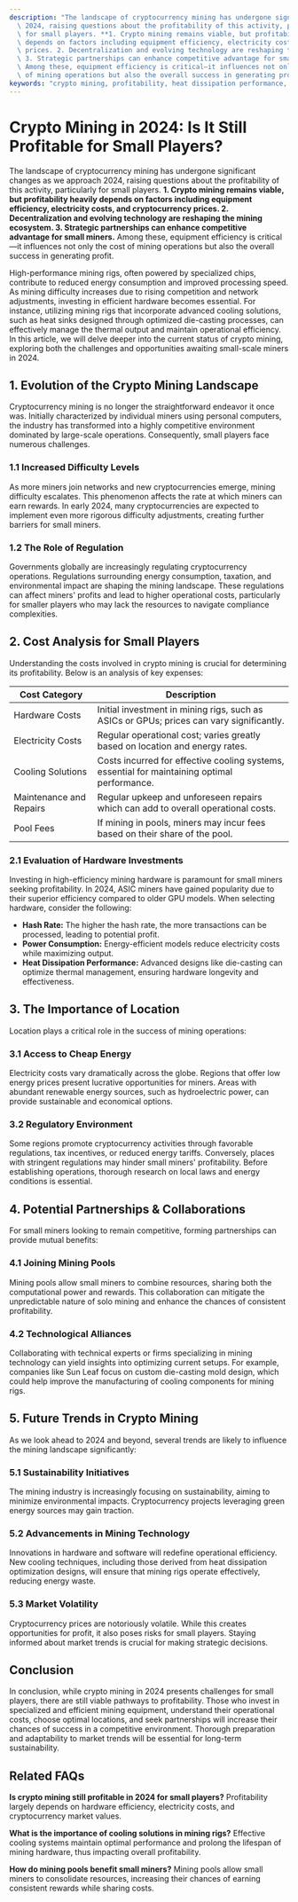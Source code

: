 ```yaml
---
description: "The landscape of cryptocurrency mining has undergone significant changes as we approach\
  \ 2024, raising questions about the profitability of this activity, particularly\
  \ for small players. **1. Crypto mining remains viable, but profitability heavily\
  \ depends on factors including equipment efficiency, electricity costs, and cryptocurrency\
  \ prices. 2. Decentralization and evolving technology are reshaping the mining ecosystem.\
  \ 3. Strategic partnerships can enhance competitive advantage for small miners.**\
  \ Among these, equipment efficiency is critical—it influences not only the cost\
  \ of mining operations but also the overall success in generating profit."
keywords: "crypto mining, profitability, heat dissipation performance, die casting process"
---
```

# Crypto Mining in 2024: Is It Still Profitable for Small Players?

The landscape of cryptocurrency mining has undergone significant changes as we approach 2024, raising questions about the profitability of this activity, particularly for small players. **1. Crypto mining remains viable, but profitability heavily depends on factors including equipment efficiency, electricity costs, and cryptocurrency prices. 2. Decentralization and evolving technology are reshaping the mining ecosystem. 3. Strategic partnerships can enhance competitive advantage for small miners.** Among these, equipment efficiency is critical—it influences not only the cost of mining operations but also the overall success in generating profit.

High-performance mining rigs, often powered by specialized chips, contribute to reduced energy consumption and improved processing speed. As mining difficulty increases due to rising competition and network adjustments, investing in efficient hardware becomes essential. For instance, utilizing mining rigs that incorporate advanced cooling solutions, such as heat sinks designed through optimized die-casting processes, can effectively manage the thermal output and maintain operational efficiency. In this article, we will delve deeper into the current status of crypto mining, exploring both the challenges and opportunities awaiting small-scale miners in 2024.

## 1. Evolution of the Crypto Mining Landscape

Cryptocurrency mining is no longer the straightforward endeavor it once was. Initially characterized by individual miners using personal computers, the industry has transformed into a highly competitive environment dominated by large-scale operations. Consequently, small players face numerous challenges.

### 1.1 Increased Difficulty Levels

As more miners join networks and new cryptocurrencies emerge, mining difficulty escalates. This phenomenon affects the rate at which miners can earn rewards. In early 2024, many cryptocurrencies are expected to implement even more rigorous difficulty adjustments, creating further barriers for small miners.

### 1.2 The Role of Regulation

Governments globally are increasingly regulating cryptocurrency operations. Regulations surrounding energy consumption, taxation, and environmental impact are shaping the mining landscape. These regulations can affect miners' profits and lead to higher operational costs, particularly for smaller players who may lack the resources to navigate compliance complexities.

## 2. Cost Analysis for Small Players

Understanding the costs involved in crypto mining is crucial for determining its profitability. Below is an analysis of key expenses:

| Cost Category               | Description                                                                                  |
|-----------------------------|----------------------------------------------------------------------------------------------|
| Hardware Costs              | Initial investment in mining rigs, such as ASICs or GPUs; prices can vary significantly.    |
| Electricity Costs           | Regular operational cost; varies greatly based on location and energy rates.                 |
| Cooling Solutions            | Costs incurred for effective cooling systems, essential for maintaining optimal performance.  |
| Maintenance and Repairs      | Regular upkeep and unforeseen repairs which can add to overall operational costs.            |
| Pool Fees                    | If mining in pools, miners may incur fees based on their share of the pool.                 |

### 2.1 Evaluation of Hardware Investments

Investing in high-efficiency mining hardware is paramount for small miners seeking profitability. In 2024, ASIC miners have gained popularity due to their superior efficiency compared to older GPU models. When selecting hardware, consider the following:

- **Hash Rate:** The higher the hash rate, the more transactions can be processed, leading to potential profit.
- **Power Consumption:** Energy-efficient models reduce electricity costs while maximizing output.
- **Heat Dissipation Performance:** Advanced designs like die-casting can optimize thermal management, ensuring hardware longevity and effectiveness.

## 3. The Importance of Location

Location plays a critical role in the success of mining operations:

### 3.1 Access to Cheap Energy

Electricity costs vary dramatically across the globe. Regions that offer low energy prices present lucrative opportunities for miners. Areas with abundant renewable energy sources, such as hydroelectric power, can provide sustainable and economical options.

### 3.2 Regulatory Environment

Some regions promote cryptocurrency activities through favorable regulations, tax incentives, or reduced energy tariffs. Conversely, places with stringent regulations may hinder small miners' profitability. Before establishing operations, thorough research on local laws and energy conditions is essential.

## 4. Potential Partnerships & Collaborations

For small miners looking to remain competitive, forming partnerships can provide mutual benefits:

### 4.1 Joining Mining Pools

Mining pools allow small miners to combine resources, sharing both the computational power and rewards. This collaboration can mitigate the unpredictable nature of solo mining and enhance the chances of consistent profitability.

### 4.2 Technological Alliances

Collaborating with technical experts or firms specializing in mining technology can yield insights into optimizing current setups. For example, companies like Sun Leaf focus on custom die-casting mold design, which could help improve the manufacturing of cooling components for mining rigs.

## 5. Future Trends in Crypto Mining

As we look ahead to 2024 and beyond, several trends are likely to influence the mining landscape significantly:

### 5.1 Sustainability Initiatives

The mining industry is increasingly focusing on sustainability, aiming to minimize environmental impacts. Cryptocurrency projects leveraging green energy sources may gain traction.

### 5.2 Advancements in Mining Technology

Innovations in hardware and software will redefine operational efficiency. New cooling techniques, including those derived from heat dissipation optimization designs, will ensure that mining rigs operate effectively, reducing energy waste.

### 5.3 Market Volatility

Cryptocurrency prices are notoriously volatile. While this creates opportunities for profit, it also poses risks for small players. Staying informed about market trends is crucial for making strategic decisions.

## Conclusion

In conclusion, while crypto mining in 2024 presents challenges for small players, there are still viable pathways to profitability. Those who invest in specialized and efficient mining equipment, understand their operational costs, choose optimal locations, and seek partnerships will increase their chances of success in a competitive environment. Thorough preparation and adaptability to market trends will be essential for long-term sustainability. 

## Related FAQs

**Is crypto mining still profitable in 2024 for small players?** Profitability largely depends on hardware efficiency, electricity costs, and cryptocurrency market values.

**What is the importance of cooling solutions in mining rigs?** Effective cooling systems maintain optimal performance and prolong the lifespan of mining hardware, thus impacting overall profitability.

**How do mining pools benefit small miners?** Mining pools allow small miners to consolidate resources, increasing their chances of earning consistent rewards while sharing costs.
